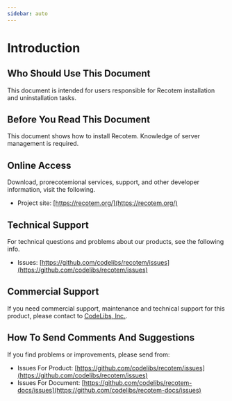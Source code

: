 ```yaml
---
sidebar: auto
---
```


# Introduction

## Who Should Use This Document

This document is intended for users responsible for Recotem installation and uninstallation tasks.

## Before You Read This Document

This document shows how to install Recotem.
Knowledge of server management is required.

## Online Access

Download, prorecotemional services, support, and other developer
information, visit the following.

-  Project site: [https://recotem.org/](https://recotem.org/)

## Technical Support

For technical questions and problems about our products, see the following info.

- Issues: [https://github.com/codelibs/recotem/issues](https://github.com/codelibs/recotem/issues)

## Commercial Support

If you need commercial support, maintenance and technical support for this product,
please contact to [CodeLibs, Inc.](https://codelibs.co/).

## How To Send Comments And Suggestions

If you find problems or improvements, please send from:

- Issues For Product: [https://github.com/codelibs/recotem/issues](https://github.com/codelibs/recotem/issues)
- Issues For Document: [https://github.com/codelibs/recotem-docs/issues](https://github.com/codelibs/recotem-docs/issues)
